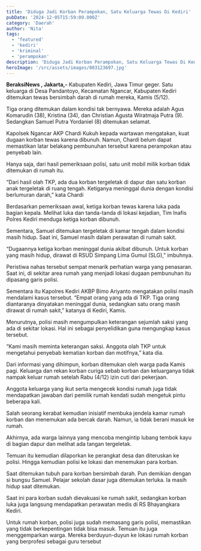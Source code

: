 ```yaml
---
title: 'Diduga Jadi Korban Perampokan, Satu Keluarga Tewas Di Kediri'
pubDate: '2024-12-05T15:59:09.000Z'
category: 'Daerah'
author: 'Nita'
tags:
  - 'featured'
  - 'kediri'
  - 'kriminal'
  - 'perampokan'
description: 'Diduga Jadi Korban Perampokan, Satu Keluarga Tewas Di Kediri'
heroImage: '/src/assets/images/803123697.jpg'
---
```


**BeraksiNews , Jakarta,-** Kabupaten Kediri, Jawa Timur geger. Satu keluarga di Desa Pandantoyo, Kecamatan Ngancar, Kabupaten Kediri ditemukan tewas bersimbah darah di rumah mereka, Kamis (5/12).

Tiga orang ditemukan dalam kondisi tak bernyawa. Mereka adalah Agus Komarudin (38), Kristina (34), dan Christian Agusta Wiratmaja Putra (9). Sedangkan Samuel Putra Yordaniel (8) ditemukan selamat.

Kapolsek Ngancar AKP Chardi Kukuh kepada wartawan mengatakan, kuat dugaan korban tewas karena dibunuh. Namun, Chardi belum dapat memastikan latar belakang pembunuhan tersebut karena perampokan atau penyebab lain.

Hanya saja, dari hasil pemeriksaan polisi, satu unit mobil milik korban tidak ditemukan di rumah itu.

“Dari hasil olah TKP, ada dua korban tergeletak di dapur dan satu korban anak tergeletak di ruang tengah. Ketiganya meninggal dunia dengan kondisi berlumuran darah,” kata Chardi

Berdasarkan pemeriksaan awal, ketiga korban tewas karena luka pada bagian kepala. Melihat luka dan tanda-tanda di lokasi kejadian, Tim Inafis Polres Kediri menduga ketiga korban dibunuh.

Sementara, Samuel ditemukan tergeletak di kamar tengah dalam kondisi masih hidup. Saat ini, Samuel masih dalam perawatan di rumah sakit.

“Dugaannya ketiga korban meninggal dunia akibat dibunuh. Untuk korban yang masih hidup, dirawat di RSUD Simpang Lima Gumul (SLG),” imbuhnya.

Peristiwa nahas tersebut sempat menarik perhatian warga yang penasaran. Saat ini, di sekitar area rumah yang menjadi lokasi dugaan pembunuhan itu dipasang garis polisi.

Sementara itu Kapolres Kediri AKBP Bimo Ariyanto mengatakan polisi masih mendalami kasus tersebut. “Empat orang yang ada di TKP. Tiga orang diantaranya dinyatakan meninggal dunia, sedangkan satu orang masih dirawat di rumah sakit,” katanya di Kediri, Kamis.

Menurutnya, polisi masih mengumpulkan keterangan sejumlah saksi yang ada di sekitar lokasi. Hal ini sebagai penyelidikan guna mengungkap kasus tersebut.

“Kami masih meminta keterangan saksi. Anggota olah TKP untuk mengetahui penyebab kematian korban dan motifnya,” kata dia.

Dari informasi yang dihimpun, korban ditemukan oleh warga pada Kamis pagi. Keluarga dan rekan korban curiga sebab korban dan keluarganya tidak nampak keluar rumah setelah Rabu (4/12) izin cuti dari pekerjaan.

Anggota keluarga yang ikut serta mengecek kondisi rumah juga tidak mendapatkan jawaban dari pemilik rumah kendati sudah mengetuk pintu beberapa kali.

Salah seorang kerabat kemudian inisiatif membuka jendela kamar rumah korban dan menemukan ada bercak darah. Namun, ia tidak berani masuk ke rumah.

Akhirnya, ada warga lainnya yang mencoba mengintip lubang tembok kayu di bagian dapur dan melihat ada tangan tergeletak.

Temuan itu kemudian dilaporkan ke perangkat desa dan diteruskan ke polisi. Hingga kemudian polisi ke lokasi dan menemukan para korban.

Saat ditemukan tubuh para korban bersimbah darah. Pun demikian dengan si bungsu Samuel. Pelajar sekolah dasar juga ditemukan terluka. Ia masih hidup saat ditemukan.

Saat ini para korban sudah dievakuasi ke rumah sakit, sedangkan korban luka juga langsung mendapatkan perawatan medis di RS Bhayangkara Kediri.

Untuk rumah korban, polisi juga sudah memasang garis polisi, memastikan yang tidak berkepentingan tidak bisa masuk. Temuan itu juga menggemparkan warga. Mereka berduyun-duyun ke lokasi rumah korban yang berprofesi sebagai guru tersebut
